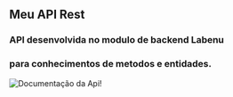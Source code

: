 ## Meu API Rest

### API desenvolvida no modulo de backend Labenu
### para conhecimentos de metodos e entidades.

![Documentação da Api!](https://documenter.getpostman.com/view/22368156/2s8YYCvRdH)

